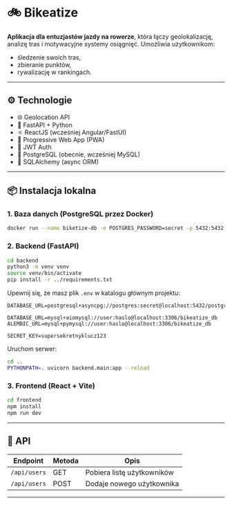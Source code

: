 # 🚲 Bikeatize

**Aplikacja dla entuzjastów jazdy na rowerze**, która łączy geolokalizację, analizę tras i motywacyjne systemy osiągnięć. Umożliwia użytkownikom:

- śledzenie swoich tras,
- zbieranie punktów,
- rywalizację w rankingach.

---

## ⚙️ Technologie

- 🌐 Geolocation API
- 🐍 FastAPI + Python
- ⚛️ ReactJS (wcześniej Angular/FastUI)
- 📱 Progressive Web App (PWA)
- 🔐 JWT Auth
- 🐘 PostgreSQL (obecnie, wcześniej MySQL)
- 🧵 SQLAlchemy (async ORM)

---

## 📦 Instalacja lokalna

### 1. Baza danych (PostgreSQL przez Docker)

```bash
docker run --name biketize-db -e POSTGRES_PASSWORD=secret -p 5432:5432 -d postgres
```

### 2. Backend (FastAPI)

```bash
cd backend
python3 -m venv venv
source venv/bin/activate
pip install -r ../requirements.txt
```

Upewnij się, że masz plik `.env` w katalogu głównym projektu:

```env
DATABASE_URL=postgresql+asyncpg://postgres:secret@localhost:5432/postgres

DATABASE_URL=mysql+aiomysql://user:haslo@localhost:3306/bikeatize_db
ALEMBIC_URL=mysql+pymysql://user:haslo@localhost:3306/bikeatize_db

SECRET_KEY=supersekretnyklucz123
```

Uruchom serwer:
```bash
cd ..
PYTHONPATH=. uvicorn backend.main:app --reload
```

### 3. Frontend (React + Vite)

```bash
cd frontend
npm install
npm run dev
```

---

## 🔁 API

| Endpoint        | Metoda | Opis                     |
|-----------------|--------|--------------------------|
| `/api/users`    | GET    | Pobiera listę użytkowników |
| `/api/users`    | POST   | Dodaje nowego użytkownika |

---
